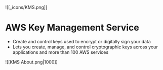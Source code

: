 ![[_icons/KMS.png]]
# AWS Key Management Service
- Create and control keys used to encrypt or digitally sign your data
- Lets you create, manage, and control cryptographic keys across your applications and more than 100 AWS services

![[KMS About.png|1000]]